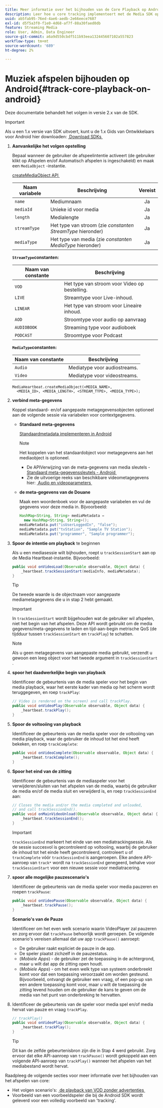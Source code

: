 ```yaml
---
title: Meer informatie over het bijhouden van de Core Playback op Android
description: Leer hoe u core tracking implementeert met de Media SDK op Android.
uuid: ab5fab95-76ed-4ae6-aedb-2e66eece7607
exl-id: d5f5a3f0-f1e0-4d68-af7f-88a30faed0db
feature: Streaming Media
role: User, Admin, Data Engineer
source-git-commit: a6a9d550cbdf511b93eea132445607102a557823
workflow-type: tm+mt
source-wordcount: '689'
ht-degree: 2%

---
```


# Muziek afspelen bijhouden op Android{#track-core-playback-on-android}

Deze documentatie behandelt het volgen in versie 2.x van de SDK.
>[!IMPORTANT]
>
>Als u een 1.x versie van SDK uitvoert, kunt u de 1.x Gids van Ontwikkelaars voor Android hier downloaden: [&#x200B; Download SDKs &#x200B;](/help/getting-started/download-sdks.md)

1. **Aanvankelijke het volgen opstelling**

   Bepaal wanneer de gebruiker de afspeelintentie activeert (de gebruiker klikt op Afspelen en/of Automatisch afspelen is ingeschakeld) en maak een `MediaObject` -instantie.

   [&#x200B; createMediaObject API &#x200B;](https://adobe-marketing-cloud.github.io/media-sdks/reference/android/com/adobe/primetime/va/simple/MediaHeartbeat.html#createMediaObject-java.lang.String-java.lang.String-java.lang.Double-java.lang.String-com.adobe.primetime.va.simple.MediaHeartbeat.MediaType-)

   | Naam variabele | Beschrijving | Vereist |
   | --- | --- | :---: |
   | `name` | Mediumnaam | Ja |
   | `mediaId` | Unieke id voor media | Ja |
   | `length` | Medialengte | Ja |
   | `streamType` | Het type van stroom (zie _constanten StreamType_ hieronder) | Ja |
   | `mediaType` | Het type van media (zie _constanten MediaType_ hieronder) | Ja |

   **`StreamType`constanten:**

   | Naam van constante | Beschrijving |
   |---|---|
   | `VOD` | Het type van stroom voor Video op bestelling. |
   | `LIVE` | Streamtype voor Live-inhoud. |
   | `LINEAR` | Het type van stroom voor Lineaire inhoud. |
   | `AOD` | Stroomtype voor audio op aanvraag |
   | `AUDIOBOOK` | Streaming type voor audioboek |
   | `PODCAST` | Stroomtype voor Podcast |

   **`MediaType`constanten:**

   | Naam van constante | Beschrijving |
   |---|---|
   | `Audio` | Mediatype voor audiostreams. |
   | `Video` | Mediatype voor videostreams. |

   ```
   MediaHeartbeat.createMediaObject(<MEDIA_NAME>,  
     <MEDIA_ID>, <MEDIA_LENGTH>, <STREAM_TYPE>, <MEDIA_TYPE>);
   ```

1. **verbind meta-gegevens**

   Koppel standaard- en/of aangepaste metagegevensobjecten optioneel aan de volgende sessie via variabelen voor contextgegevens.

   * **Standaard meta-gegevens**

     [Standaardmetadata implementeren in Android](/help/use-cases/track-av-playback/impl-std-metadata/impl-std-metadata-android.md)

     >[!NOTE]
     >
     >Het koppelen van het standaardobject voor metagegevens aan het mediaobject is optioneel.

      * De APIVerwijzing van de meta-gegevens van media sleutels - [&#x200B; Standaard meta-gegevenssleutels - Android &#x200B;](https://adobe-marketing-cloud.github.io/media-sdks/reference/android/com/adobe/primetime/va/simple/MediaHeartbeat.VideoMetadataKeys.html)
      * Zie de uitvoerige reeks van beschikbare videometagegevens hier: [&#x200B; Audio en videoparameters &#x200B;](/help/implementation/variables/audio-video-parameters.md)

   * **de meta-gegevens van de Douane**

     Maak een woordenboek voor de aangepaste variabelen en vul de gegevens voor deze media in. Bijvoorbeeld:

     ```java
     HashMap<String, String> mediaMetadata =  
       new HashMap<String, String>();
     mediaMetadata.put("isUserLoggedIn", "false");
     mediaMetadata.put("tvStation", "Sample TV Station");
     mediaMetadata.put("programmer", "Sample programmer");
     ```

1. **Spoor de intentie om playback** te beginnen

   Als u een mediasessie wilt bijhouden, roept u `trackSessionStart` aan op de Media Heartbeat-instantie. Bijvoorbeeld:

   ```java
   public void onVideoLoad(Observable observable, Object data) {  
       _heartbeat.trackSessionStart(mediaInfo, mediaMetadata);
   }
   ```

   >[!TIP]
   >
   >De tweede waarde is de objectnaam voor aangepaste mediametagegevens die u in stap 2 hebt gemaakt.

   >[!IMPORTANT]
   >
   >In `trackSessionStart` wordt bijgehouden wat de gebruiker wil afspelen, niet het begin van het afspelen. Deze API wordt gebruikt om de media gegevens/meta-gegevens te laden en tijd-aan-begin metrische QoS (de tijdduur tussen `trackSessionStart` en `trackPlay`) te schatten.

   >[!NOTE]
   >
   >Als u geen metagegevens van aangepaste media gebruikt, verzendt u gewoon een leeg object voor het tweede argument in `trackSessionStart` .

1. **spoor het daadwerkelijke begin van playback**

   Identificeer de gebeurtenis van de media speler voor het begin van media playback, waar het eerste kader van media op het scherm wordt teruggegeven, en roep `trackPlay`:

   ```java
   // Video is rendered on the screen) and call trackPlay.  
   public void onVideoPlay(Observable observable, Object data) {
       _heartbeat.trackPlay();
   }
   ```

1. **Spoor de voltooiing van playback**

   Identificeer de gebeurtenis van de media speler voor de voltooiing van media playback, waar de gebruiker de inhoud tot het eind heeft bekeken, en roep `trackComplete`:

   ```java
   public void onVideoComplete(Observable observable, Object data) {
       _heartbeat.trackComplete();
   }
   ```

1. **Spoor het eind van de zitting**

   Identificeer de gebeurtenis van de mediaspeler voor het verwijderen/sluiten van het afspelen van de media, waarbij de gebruiker de media en/of de media sluit en verwijderd is, en roep `trackSessionEnd` aan:

   ```java
   // Closes the media and/or the media completed and unloaded,  
   // and call trackSessionEnd().  
   public void onMainVideoUnload(Observable observable, Object data) {  
       _heartbeat.trackSessionEnd();
   }
   ```

   >[!IMPORTANT]
   >
   >`trackSessionEnd` markeert het einde van een mediatrackingsessie. Als de sessie succesvol is gecontroleerd op voltooiing, waarbij de gebruiker de inhoud tot het einde heeft gecontroleerd, controleert u of `trackComplete` vóór `trackSessionEnd` is aangeroepen. Elke andere API-aanroep van `track*` wordt na `trackSessionEnd` genegeerd, behalve voor `trackSessionStart` voor een nieuwe sessie voor mediatracering.

1. **spoor alle mogelijke pauzescenario&#39;s**

   Identificeer de gebeurtenis van de media speler voor media pauzeren en roepen `trackPause`:

   ```java
   public void onVideoPause(Observable observable, Object data) {  
       _heartbeat.trackPause();
   }
   ```

   **Scenario&#39;s van de Pauze**

   Identificeer om het even welk scenario waarin VideoPlayer zal pauzeren en zorg ervoor dat `trackPause` behoorlijk wordt geroepen. De volgende scenario&#39;s vereisen allemaal dat uw app `trackPause()` aanroept:

   * De gebruiker raakt expliciet de pauze in de app.
   * De speler plaatst zichzelf in de pauzestatus.
   * (*Mobiele Apps*) - de gebruiker zet de toepassing in de achtergrond, maar u wilt dat app de zitting open houdt.
   * (*Mobiele Apps*) - om het even welk type van systeem onderbreekt komt voor dat een toepassing veroorzaakt om worden gesteund. Bijvoorbeeld, ontvangt de gebruiker een vraag, of een pop-up van een andere toepassing komt voor, maar u wilt de toepassing de zitting levend houden om de gebruiker de kans te geven om de media van het punt van onderbreking te hervatten.

1. Identificeer de gebeurtenis van de speler voor media spel en/of media hervat van pauze en vraag `trackPlay`.

   ```java
   // trackPlay()
   public void onVideoPlay(Observable observable, Object data) {  
       _heartbeat.trackPlay();
   }
   ```

   >[!TIP]
   >
   >Dit kan de zelfde gebeurtenisbron zijn die in Stap 4 werd gebruikt. Zorg ervoor dat elke API-aanroep van `trackPause()` wordt gekoppeld aan een volgende API-aanroep van `trackPlay()` wanneer het afspelen van het mediabestand wordt hervat.

Raadpleeg de volgende secties voor meer informatie over het bijhouden van het afspelen van core:

* Het volgen scenario&#39;s: [&#x200B; de playback van VOD zonder advertenties &#x200B;](/help/use-cases/tracking-scenarios/vod-no-intrs-details.md)
* Voorbeeld van een voorbeeldspeler die bij de Android SDK wordt geleverd voor een volledig voorbeeld van &#39;tracking&#39;.
